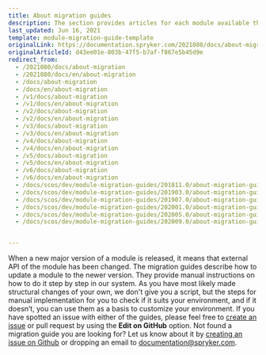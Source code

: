 ```yaml
---
title: About migration guides
description: The section provides articles for each module available that learn how to migrate to a newer version of the module.
last_updated: Jun 16, 2021
template: module-migration-guide-template
originalLink: https://documentation.spryker.com/2021080/docs/about-migration
originalArticleId: d43ee01e-803b-47f5-b7af-f867e5b45d9e
redirect_from:
  - /2021080/docs/about-migration
  - /2021080/docs/en/about-migration
  - /docs/about-migration
  - /docs/en/about-migration
  - /v1/docs/about-migration
  - /v1/docs/en/about-migration
  - /v2/docs/about-migration
  - /v2/docs/en/about-migration
  - /v3/docs/about-migration
  - /v3/docs/en/about-migration
  - /v4/docs/about-migration
  - /v4/docs/en/about-migration
  - /v5/docs/about-migration
  - /v5/docs/en/about-migration
  - /v6/docs/about-migration
  - /v6/docs/en/about-migration
  - /docs/scos/dev/module-migration-guides/201811.0/about-migration-guides.html
  - /docs/scos/dev/module-migration-guides/201903.0/about-migration-guides.html
  - /docs/scos/dev/module-migration-guides/201907.0/about-migration-guides.html
  - /docs/scos/dev/module-migration-guides/202001.0/about-migration-guides.html
  - /docs/scos/dev/module-migration-guides/202005.0/about-migration-guides.html
  - /docs/scos/dev/module-migration-guides/202009.0/about-migration-guides.html


---
```


When a new major version of a module is released, it means that external API of the module has been changed. The migration guides describe how to update a module to the newer version. They provide manual instructions on how to do it step by step in our system. As you have most likely made structural changes of your own, we don't give you a script, but the steps for manual implementation for you to check if it suits your environment, and if it doesn’t, you can use them as a basis to customize your environment.
If you have spotted an issue with either of the guides, please feel free to [create an issue](https://github.com/spryker/documentation/issues) or pull request by using the **Edit on GitHub** option.
Not found a migration guide you are looking for? Let us know about it by [creating an issue on Github](https://github.com/spryker/documentation/issues) or dropping an email to [documentation@spryker.com](mailto:documentation@spryker.com).
